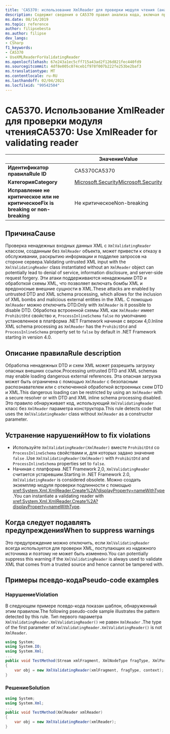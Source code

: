 ```yaml
---
title: 'CA5370: использование XmlReader для проверки модуля чтения (анализ кода)'
description: Содержит сведения о CA5370 правил анализа кода, включая причины, способы устранения нарушений и время их подавления.
ms.date: 08/14/2019
ms.topic: reference
author: filipsebesta
ms.author: filipse
dev_langs:
- CSharp
f1_keywords:
- CA5370
- UseXMLReaderForValidatingReader
ms.openlocfilehash: 67e243a1ec5cff715a43ad2f126d821fec440fd9
ms.sourcegitcommit: 4df8e005c074ceb1f978f007b222fe253be2baf3
ms.translationtype: MT
ms.contentlocale: ru-RU
ms.lasthandoff: 02/04/2021
ms.locfileid: "99542504"
---
```

# <a name="ca5370-use-xmlreader-for-validating-reader"></a><span data-ttu-id="1cb0a-103">CA5370. Использование XmlReader для проверки модуля чтения</span><span class="sxs-lookup"><span data-stu-id="1cb0a-103">CA5370: Use XmlReader for validating reader</span></span>

| | <span data-ttu-id="1cb0a-104">Значение</span><span class="sxs-lookup"><span data-stu-id="1cb0a-104">Value</span></span> |
|-|-|
| <span data-ttu-id="1cb0a-105">**Идентификатор правила**</span><span class="sxs-lookup"><span data-stu-id="1cb0a-105">**Rule ID**</span></span> |<span data-ttu-id="1cb0a-106">CA5370</span><span class="sxs-lookup"><span data-stu-id="1cb0a-106">CA5370</span></span>|
| <span data-ttu-id="1cb0a-107">**Категория**</span><span class="sxs-lookup"><span data-stu-id="1cb0a-107">**Category**</span></span> |[<span data-ttu-id="1cb0a-108">Microsoft.Security</span><span class="sxs-lookup"><span data-stu-id="1cb0a-108">Microsoft.Security</span></span>](security-warnings.md)|
| <span data-ttu-id="1cb0a-109">**Исправление не критическое или не критическое**</span><span class="sxs-lookup"><span data-stu-id="1cb0a-109">**Fix is breaking or non-breaking**</span></span> |<span data-ttu-id="1cb0a-110">Не критическое</span><span class="sxs-lookup"><span data-stu-id="1cb0a-110">Non-breaking</span></span>|

## <a name="cause"></a><span data-ttu-id="1cb0a-111">Причина</span><span class="sxs-lookup"><span data-stu-id="1cb0a-111">Cause</span></span>

<span data-ttu-id="1cb0a-112">Проверка ненадежных входных данных XML с `XmlValidatingReader` классом, созданным без `XmlReader` объекта, может привести к отказу в обслуживании, раскрытию информации и подделке запросов на стороне сервера.</span><span class="sxs-lookup"><span data-stu-id="1cb0a-112">Validating untrusted XML input with the `XmlValidatingReader` class instantiated without an `XmlReader` object can potentially lead to denial of service, information disclosure, and server-side request forgery.</span></span> <span data-ttu-id="1cb0a-113">Эти атаки поддерживаются ненадежными DTD и обработкой схемы XML, что позволяет включать бомбы XML и вредоносные внешние сущности в XML.</span><span class="sxs-lookup"><span data-stu-id="1cb0a-113">These attacks are enabled by untrusted DTD and XML schema processing, which allows for the inclusion of XML bombs and malicious external entities in the XML.</span></span> <span data-ttu-id="1cb0a-114">С помощью `XmlReader` можно отключить DTD.</span><span class="sxs-lookup"><span data-stu-id="1cb0a-114">Only with `XmlReader` is it possible to disable DTD.</span></span> <span data-ttu-id="1cb0a-115">Обработка встроенной схемы XML как `XmlReader` имеет `ProhibitDtd` свойство и, `ProcessInlineSchema` `false` по умолчанию установленное в платформа .NET Framework начиная с версии 4,0.</span><span class="sxs-lookup"><span data-stu-id="1cb0a-115">Inline XML schema processing as `XmlReader` has the `ProhibitDtd` and `ProcessInlineSchema` property set to `false` by default in .NET Framework starting in version 4.0.</span></span>

## <a name="rule-description"></a><span data-ttu-id="1cb0a-116">Описание правила</span><span class="sxs-lookup"><span data-stu-id="1cb0a-116">Rule description</span></span>

<span data-ttu-id="1cb0a-117">Обработка ненадежных DTD и схем XML может разрешить загрузку опасных внешних ссылок.</span><span class="sxs-lookup"><span data-stu-id="1cb0a-117">Processing untrusted DTD and XML schemas may enable loading dangerous external references.</span></span> <span data-ttu-id="1cb0a-118">Эта опасная загрузка может быть ограничена с помощью `XmlReader` с безопасным распознавателем или с отключенной обработкой встроенных схем DTD и XML.</span><span class="sxs-lookup"><span data-stu-id="1cb0a-118">This dangerous loading can be restricted by using an `XmlReader` with a secure resolver or with DTD and XML inline schema processing disabled.</span></span> <span data-ttu-id="1cb0a-119">Это правило обнаруживает код, использующий `XmlValidatingReader` класс без `XmlReader` параметра конструктора.</span><span class="sxs-lookup"><span data-stu-id="1cb0a-119">This rule detects code that uses the `XmlValidatingReader` class without `XmlReader` as a constructor parameter.</span></span>

## <a name="how-to-fix-violations"></a><span data-ttu-id="1cb0a-120">Устранение нарушений</span><span class="sxs-lookup"><span data-stu-id="1cb0a-120">How to fix violations</span></span>

- <span data-ttu-id="1cb0a-121">Используйте `XmlValidatingReader(XmlReader)` вместе `ProhibitDtd` со `ProcessInlineSchema` свойствами и, для которых задано значение `false` .</span><span class="sxs-lookup"><span data-stu-id="1cb0a-121">Use `XmlValidatingReader(XmlReader)` with `ProhibitDtd` and `ProcessInlineSchema` properties set to `false`.</span></span>
- <span data-ttu-id="1cb0a-122">Начиная с платформа .NET Framework 2,0, `XmlValidatingReader` считается устаревшим.</span><span class="sxs-lookup"><span data-stu-id="1cb0a-122">Starting in .NET Framework 2.0, `XmlValidatingReader` is considered obsolete.</span></span> <span data-ttu-id="1cb0a-123">Можно создать экземпляр модуля проверки подлинности с помощью <xref:System.Xml.XmlReader.Create%2A?displayProperty=nameWithType> .</span><span class="sxs-lookup"><span data-stu-id="1cb0a-123">You can instantiate a validating reader with <xref:System.Xml.XmlReader.Create%2A?displayProperty=nameWithType>.</span></span>

## <a name="when-to-suppress-warnings"></a><span data-ttu-id="1cb0a-124">Когда следует подавлять предупреждения</span><span class="sxs-lookup"><span data-stu-id="1cb0a-124">When to suppress warnings</span></span>

<span data-ttu-id="1cb0a-125">Это предупреждение можно отключить, если `XmlValidatingReader` всегда используется для проверки XML, поступающих из надежного источника и поэтому не может быть изменено.</span><span class="sxs-lookup"><span data-stu-id="1cb0a-125">You can potentially suppress this warning if the `XmlValidatingReader` is always used to validate XML that comes from a trusted source and hence cannot be tampered with.</span></span>

## <a name="pseudo-code-examples"></a><span data-ttu-id="1cb0a-126">Примеры псевдо-кода</span><span class="sxs-lookup"><span data-stu-id="1cb0a-126">Pseudo-code examples</span></span>

### <a name="violation"></a><span data-ttu-id="1cb0a-127">Нарушение</span><span class="sxs-lookup"><span data-stu-id="1cb0a-127">Violation</span></span>

<span data-ttu-id="1cb0a-128">В следующем примере псевдо-кода показан шаблон, обнаруженный этим правилом.</span><span class="sxs-lookup"><span data-stu-id="1cb0a-128">The following pseudo-code sample illustrates the pattern detected by this rule.</span></span>
<span data-ttu-id="1cb0a-129">Тип первого параметра `XmlValidatingReader.XmlValidatingReader()` не равен `XmlReader` .</span><span class="sxs-lookup"><span data-stu-id="1cb0a-129">The type of the first parameter of `XmlValidatingReader.XmlValidatingReader()` is not `XmlReader`.</span></span>

```csharp
using System;
using System.IO;
using System.Xml;
...
public void TestMethod(Stream xmlFragment, XmlNodeType fragType, XmlParserContext context)
{
    var obj = new XmlValidatingReader(xmlFragment, fragType, context);
}
```

### <a name="solution"></a><span data-ttu-id="1cb0a-130">Решение</span><span class="sxs-lookup"><span data-stu-id="1cb0a-130">Solution</span></span>

```csharp
using System;
using System.Xml;
...
public void TestMethod(XmlReader xmlReader)
{
    var obj = new XmlValidatingReader(xmlReader);
}
```

